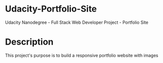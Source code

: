 # Udacity-Portfolio-Site
Udacity Nanodegree - Full Stack Web Developer Project - Portfolio Site

# Description
This project's purpose is to build a responsive portfolio website with images